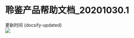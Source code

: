 # 聆鉴产品帮助文档\_20201030.1

更新时间 {docsify-updated}<br />
![](<../assets/images/(1).png#height=180&width=414>) <br />
